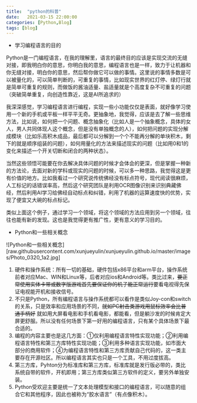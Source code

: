```yaml
---
title:  "python的科普"
date:   2021-03-15 22:00:00
categories: [Python,Blog]
tags: [blog]
---
```




- 学习编程语言的目的

Python是一门编程语言，在我的理解里，语言的最终目的应该是实现交流的无缝对接，即我明白你的意思，你明白我的意思，编程语言也是一样，致力于让机器和你无缝对接，明白你的意思，然后帮你做它可以做的事情。这里说的事情多数是可以被量化的，可以简单判断的，可重复的事情，比如现实世界的红灯停、绿灯行就是简单可重复的规则，而做饭的酱油适量、盐适量就是个高度复杂不可重复的问题（突破简单重复，向创造性靠近，这是AI所追求的）

我深深感觉，学习编程语言进行编程，实现一些小功能仅仅是表面，就好像学习使用一个新的手机或平板一样平平无奇。更抽象地，我觉得，应该是去了解一些思维方法，比如说，如何把一个问题、概念抽象化（比如人是一个抽象概念，具体的女人，男人共同体现人这个概念，但是没有单独概念的人），如何把问题的实现分解成模块（比如乐高积木成品，最后都可以分解到一个个不能再分解的单块积木，剩下的就是顺序组装的问题），如何用量化的方法来描述现实的问题（比如用0和1的变化来描述一个开关切断和闭合的两种状态）。

当然这些领悟可能要在你去解决具体问题的时候才会体会的更深，但是掌握一种新的方法论，去面对新的学科或现实的问题的时候，可以多一种思路，我觉得这是更有价值的地方。比如我看过一个研究说传统佛经没有标点符号，现代阅读很麻烦，人工标记的话错误率高，然后这个研究团队是利用OCR图像识别来识别典藏佛经，然后利用AI学习给佛经自动标点和纠错，利用了机器的运算速度快的优势，实现了便宜又大碗的标点标记。

类似上面这个例子，通过学习一个领域，将这个领域的方法应用到另一个领域，往往也能有新的发现。这也是我觉得更有推广性，更有意义的学习目的。

- Python和一些相关概念

![Python和一些相关概念][raw.githubusercontent.com/xunjueyulin/xunjueyulin.github.io/master/images/Photo_0320_1a2.jpg]

1. 硬件和操作系统：所有一切的基础，硬件包括x86平台和arm平台，操作系统前者对应Mac、WIN和Linux等，后者对应ios和Android等。类比过来，~~要正常使用实体卡带或数字版游戏首先要保证你的机子能正常运行~~要看电视得先保证电视能开机和接收信号。
2. 不只是Python，所有编程语言与操作系统都可以看作是类似Joy-con和switch的关系，只是效率和应用场景的不同，~~就如PC射击类游戏用鼠标效率会比普通手柄好~~ 就如用大屏看电影和手机看电影，都能看，但是躺沙发的时候肯定大屏更舒服。所以没有任何场景下第一好用的编程语言，只有某个具体场景下最合适的。
3. 编程的内容主要也是这几方面：①仅利用编程语言特性实现功能；②利用编程语言特性和第三方库特性实现功能；③利用多种语言实现功能，如市面大部分的商用软件；④为编程语言特性和第三方库贡献自己代码的，这一类主要存在开源社区。所以编程语言其实也只是一个工具，不用过度拔高。
4. 第三方库，Pyhton分为标准库和第三方库，标准库就是发行版必带的，类比系统自带的软件，开机即用；第三方库类似第三方软件的定义，要另外单独安装。
5. Python受欢迎主要是统一了文本处理模型和接口的编程语言，可以随意的组合它和其他程序，因此也被称为“胶水语言”（有点像积木）。

